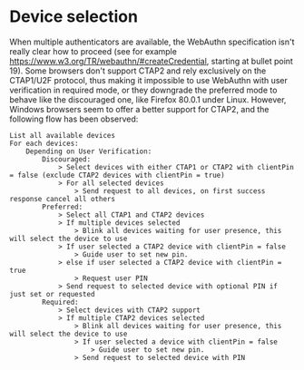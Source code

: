# Device selection

When multiple authenticators are available, the WebAuthn specification isn't really clear how to proceed (see for example https://www.w3.org/TR/webauthn/#createCredential, starting at bullet point 19). Some browsers don't support CTAP2 and rely exclusively on the CTAP1/U2F protocol, thus making it impossible to use WebAuthn with user verification in required mode, or they downgrade the preferred mode to behave like the discouraged one, like Firefox 80.0.1 under Linux. 
However, Windows browsers seem to offer a better support for CTAP2, and the following flow has been observed:

```
List all available devices
For each devices:
    Depending on User Verification:
        Discouraged:
            > Select devices with either CTAP1 or CTAP2 with clientPin = false (exclude CTAP2 devices with clientPin = true)
            > For all selected devices
                > Send request to all devices, on first success response cancel all others
        Preferred:
            > Select all CTAP1 and CTAP2 devices
            > If multiple devices selected
                > Blink all devices waiting for user presence, this will select the device to use
            > If user selected a CTAP2 device with clientPin = false
                > Guide user to set new pin.
            > else if user selected a CTAP2 device with clientPin = true
                > Request user PIN
            > Send request to selected device with optional PIN if just set or requested
        Required:
            > Select devices with CTAP2 support
            > If multiple CTAP2 devices selected
                > Blink all devices waiting for user presence, this will select the device to use
                > If user selected a device with clientPin = false
                    > Guide user to set new pin.
                > Send request to selected device with PIN
```
